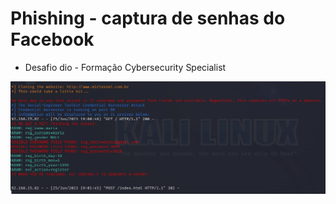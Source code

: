 # Phishing - captura de senhas do Facebook

- Desafio dio - Formação Cybersecurity Specialist

![Alt text](./phishing.png "")